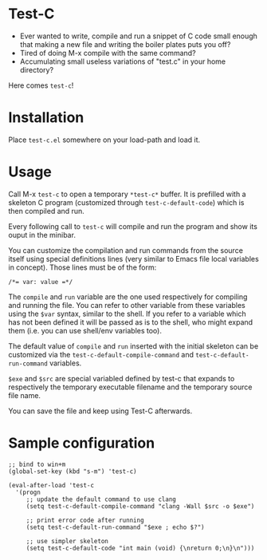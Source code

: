 Test-C
======

* Ever wanted to write, compile and run a snippet of C code small
  enough that making a new file and writing the boiler plates puts you
  off?
* Tired of doing M-x compile with the same command?
* Accumulating small useless variations of "test.c" in your home
  directory?

Here comes `test-c`!

Installation
============

Place `test-c.el` somewhere on your load-path and load it.

Usage
=====

Call M-x `test-c` to open a temporary `*test-c*` buffer. It is
prefilled with a skeleton C program (customized through
`test-c-default-code`) which is then compiled and run.

Every following call to `test-c` will compile and run the program
and show its ouput in the minibar.

You can customize the compilation and run commands from the source
itself using special definitions lines (very similar to Emacs file
local variables in concept). Those lines must be of the form:

    /*= var: value =*/

The `compile` and `run` variable are the one used respectively for
compiling and running the file. You can refer to other variable from
these variables using the `$var` syntax, similar to the shell. If you
refer to a variable which has not been defined it will be passed as is
to the shell, who might expand them (i.e. you can use shell/env
variables too).

The default value of `compile` and `run` inserted with the initial
skeleton can be customized via the `test-c-default-compile-command`
and `test-c-default-run-command` variables.

`$exe` and `$src` are special variabled defined by test-c that expands
to respectively the temporary executable filename and the temporary
source file name.

You can save the file and keep using Test-C afterwards.

Sample configuration
====================

    ;; bind to win+m
    (global-set-key (kbd "s-m") 'test-c)
     
    (eval-after-load 'test-c
      '(progn
         ;; update the default command to use clang
         (setq test-c-default-compile-command "clang -Wall $src -o $exe")
     
         ;; print error code after running
         (setq test-c-default-run-command "$exe ; echo $?")
     
         ;; use simpler skeleton
         (setq test-c-default-code "int main (void) {\nreturn 0;\n}\n")))
